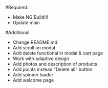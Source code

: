 #Required:
- Make NG Build!!!
- Update main

#Additional
- Change README.md
- Add scroll on modal
- Add delete functional in modal & cart page
- Work with adaptive design
- Add photos and description of products
- Add points instead "Delete all" button
- Add spinner loader
- Add welcome page
